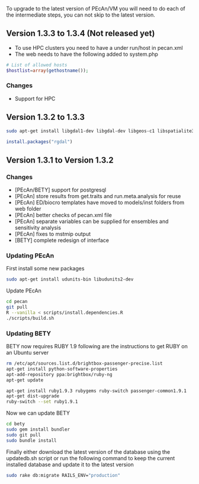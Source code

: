To upgrade to the latest version of PEcAn/VM you will need to do each of the intermediate steps, you can not skip to the latest version.

## Version 1.3.3 to 1.3.4 (Not released yet)

- To use HPC clusters you need to have a <qsub/> under run/host in pecan.xml
- The web needs to have the following added to system.php
```php
# List of allowed hosts
$hostlist=array(gethostname());
```
### Changes

* Support for HPC

## Version 1.3.2 to 1.3.3 

```bash
sudo apt-get install libgdal1-dev libgdal-dev libgeos-c1 libspatialite3
```

```r
install.packages("rgdal")
```

## Version 1.3.1 to Version 1.3.2

### Changes

* [PEcAn/BETY] support for postgresql
* [PEcAn] store results from get.traits and run.meta.analysis for reuse
* [PEcAn] ED/biocro templates have moved to models/inst folders from web folder
* [PEcAn] better checks of pecan.xml file
* [PEcAn] separate variables can be supplied for ensembles and sensitivity analysis
* [PEcAn] fixes to mstmip output
* [BETY] complete redesign of interface

### Updating PEcAn

First install some new packages
```bash
sudo apt-get install udunits-bin libudunits2-dev
```

Update PEcAn
```bash
cd pecan
git pull
R --vanilla < scripts/install.dependencies.R
./scripts/build.sh
```

### Updating BETY

BETY now requires RUBY 1.9 following are the instructions to get RUBY on an Ubuntu server
```bash
rm /etc/apt/sources.list.d/brightbox-passenger-precise.list 
apt-get install python-software-properties
apt-add-repository ppa:brightbox/ruby-ng
apt-get update

apt-get install ruby1.9.3 rubygems ruby-switch passenger-common1.9.1
apt-get dist-upgrade
ruby-switch --set ruby1.9.1
```

Now we can update BETY
```bash
cd bety
sudo gem install bundler
sudo git pull
sudo bundle install
```

Finally either download the latest version of the database using the updatedb.sh script or run the following command to keep the current installed database and update it to the latest version
```bash
sudo rake db:migrate RAILS_ENV="production"
```